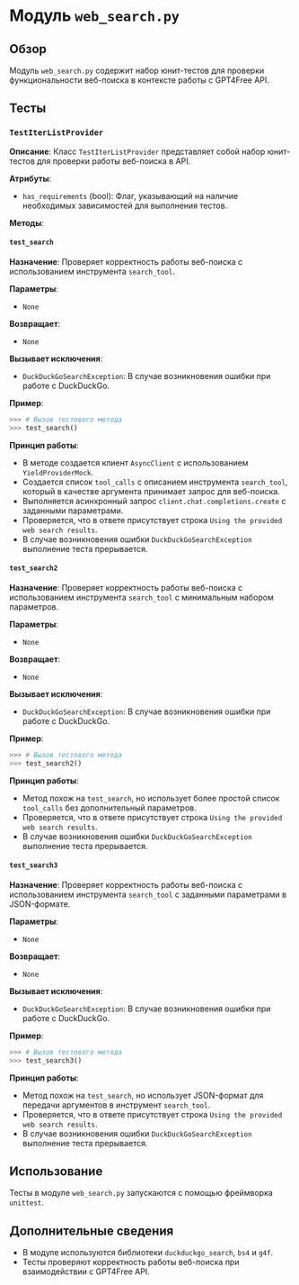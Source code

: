 # Модуль `web_search.py`

## Обзор

Модуль `web_search.py` содержит набор юнит-тестов для проверки функциональности веб-поиска в контексте работы с  GPT4Free API.

## Тесты

### `TestIterListProvider`

**Описание**: 
Класс  `TestIterListProvider` представляет собой набор юнит-тестов для проверки работы веб-поиска  в API.

**Атрибуты**: 
- `has_requirements` (bool): Флаг, указывающий на наличие необходимых зависимостей для выполнения тестов.

**Методы**:

#### `test_search`

**Назначение**: Проверяет корректность работы веб-поиска с использованием инструмента `search_tool`.

**Параметры**: 
- `None`

**Возвращает**: 
- `None`

**Вызывает исключения**: 
- `DuckDuckGoSearchException`: В случае возникновения ошибки при работе с DuckDuckGo.

**Пример**:

```python
>>> # Вызов тестового метода
>>> test_search()
```

**Принцип работы**: 
- В методе создается клиент `AsyncClient` с использованием `YieldProviderMock`.
- Создается список `tool_calls` с описанием инструмента `search_tool`, который в качестве аргумента принимает запрос для веб-поиска.
- Выполняется асинхронный запрос `client.chat.completions.create` с заданными параметрами.
- Проверяется, что в ответе присутствует строка `Using the provided web search results`.
- В случае возникновения ошибки `DuckDuckGoSearchException` выполнение теста прерывается.

#### `test_search2`

**Назначение**: 
Проверяет корректность работы веб-поиска с использованием инструмента `search_tool`  с минимальным набором параметров. 

**Параметры**: 
- `None`

**Возвращает**: 
- `None`

**Вызывает исключения**: 
- `DuckDuckGoSearchException`: В случае возникновения ошибки при работе с DuckDuckGo.

**Пример**:

```python
>>> # Вызов тестового метода
>>> test_search2()
```

**Принцип работы**: 
- Метод похож на `test_search`, но использует более простой список `tool_calls` без дополнительный параметров.
- Проверяется, что в ответе присутствует строка `Using the provided web search results`.
- В случае возникновения ошибки `DuckDuckGoSearchException` выполнение теста прерывается.

#### `test_search3`

**Назначение**: 
Проверяет корректность работы веб-поиска с использованием инструмента `search_tool`  с заданными параметрами в JSON-формате.

**Параметры**: 
- `None`

**Возвращает**: 
- `None`

**Вызывает исключения**: 
- `DuckDuckGoSearchException`: В случае возникновения ошибки при работе с DuckDuckGo.

**Пример**:

```python
>>> # Вызов тестового метода
>>> test_search3()
```

**Принцип работы**: 
- Метод похож на `test_search`, но использует JSON-формат для передачи аргументов в инструмент `search_tool`.
- Проверяется, что в ответе присутствует строка `Using the provided web search results`.
- В случае возникновения ошибки `DuckDuckGoSearchException` выполнение теста прерывается.

## Использование

Тесты в модуле `web_search.py` запускаются с помощью фреймворка `unittest`.  

## Дополнительные сведения

- В модуле используются библиотеки `duckduckgo_search`, `bs4` и `g4f`.
- Тесты проверяют корректность работы веб-поиска при взаимодействии с GPT4Free API.